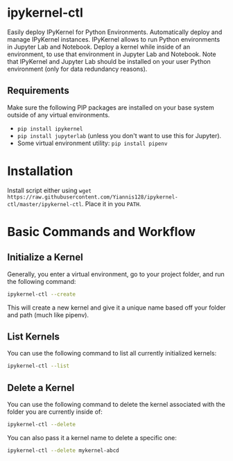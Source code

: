 # ipykernel-ctl

Easily deploy IPyKernel for Python Environments. Automatically deploy and manage IPyKernel instances. IPyKernel allows to run Python environments in Jupyter Lab and Notebook. Deploy a kernel while inside of an environment, to use that environment in Jupyter Lab and Notebook. Note that IPyKernel and Jupyter Lab should be installed on your user Python environment (only for data redundancy reasons).

## Requirements

Make sure the following PIP packages are installed on your base system outside of any virtual environments.
* `pip install ipykernel`
* `pip install jupyterlab` (unless you don't want to use this for Jupyter).
* Some virtual environment utility: `pip install pipenv`

# Installation

Install script either using `wget https://raw.githubusercontent.com/Yiannis128/ipykernel-ctl/master/ipykernel-ctl`. Place it in you `PATH`.

# Basic Commands and Workflow

## Initialize a Kernel

Generally, you enter a virtual environment, go to your project folder, and run the following command:

```sh
ipykernel-ctl --create
```

This will create a new kernel and give it a unique name based off your folder and path (much like pipenv).

## List Kernels

You can use the following command to list all currently initialized kernels:

```sh
ipykernel-ctl --list
```

## Delete a Kernel

You can use the following command to delete the kernel associated with the folder you are currently inside of:

```sh
ipykernel-ctl --delete
```

You can also pass it a kernel name to delete a specific one:

```sh
ipykernel-ctl --delete mykernel-abcd
```
